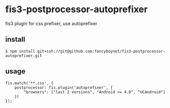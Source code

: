 # fis3-postprocessor-autoprefixer
fis3 plugin for css prefixer, use autoprefixer

## install
    
    $ npm install git+ssh://git@github.com:fancyboynet/fis3-postprocessor-autoprefixer.git
    
## usage

    fis.match('**.css', {
        postprocessor: fis.plugin('autoprefixer', {
            "browsers": ["last 2 versions", "Android >= 4.0", "UCAndroid"]
        })
    });